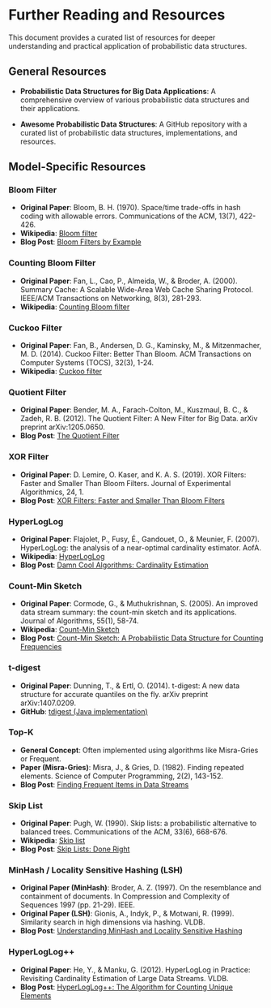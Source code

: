 # Further Reading and Resources

This document provides a curated list of resources for deeper understanding and practical application of probabilistic data structures.

## General Resources

*   **Probabilistic Data Structures for Big Data Applications**: A comprehensive overview of various probabilistic data structures and their applications.

*   **Awesome Probabilistic Data Structures**: A GitHub repository with a curated list of probabilistic data structures, implementations, and resources.

## Model-Specific Resources

### Bloom Filter

*   **Original Paper**: Bloom, B. H. (1970). Space/time trade-offs in hash coding with allowable errors. Communications of the ACM, 13(7), 422-426.
*   **Wikipedia**: [Bloom filter](https://en.wikipedia.org/wiki/Bloom_filter)
*   **Blog Post**: [Bloom Filters by Example](https://llimllib.github.io/bloomfilter-tutorial/)

### Counting Bloom Filter

*   **Original Paper**: Fan, L., Cao, P., Almeida, W., & Broder, A. (2000). Summary Cache: A Scalable Wide-Area Web Cache Sharing Protocol. IEEE/ACM Transactions on Networking, 8(3), 281-293.
*   **Wikipedia**: [Counting Bloom filter](https://en.wikipedia.org/wiki/Counting_Bloom_filter)

### Cuckoo Filter

*   **Original Paper**: Fan, B., Andersen, D. G., Kaminsky, M., & Mitzenmacher, M. D. (2014). Cuckoo Filter: Better Than Bloom. ACM Transactions on Computer Systems (TOCS), 32(3), 1-24.
*   **Wikipedia**: [Cuckoo filter](https://en.wikipedia.org/wiki/Cuckoo_filter)

### Quotient Filter

*   **Original Paper**: Bender, M. A., Farach-Colton, M., Kuszmaul, B. C., & Zadeh, R. B. (2012). The Quotient Filter: A New Filter for Big Data. arXiv preprint arXiv:1205.0650.
*   **Blog Post**: [The Quotient Filter](https://www.cs.cmu.edu/~dga/papers/qf_blog.html)

### XOR Filter

*   **Original Paper**: D. Lemire, O. Kaser, and K. A. S. (2019). XOR Filters: Faster and Smaller Than Bloom Filters. Journal of Experimental Algorithmics, 24, 1.
*   **Blog Post**: [XOR Filters: Faster and Smaller Than Bloom Filters](https://lemire.me/blog/2019/03/19/xor-filters-faster-and-smaller-than-bloom-filters/)

### HyperLogLog

*   **Original Paper**: Flajolet, P., Fusy, É., Gandouet, O., & Meunier, F. (2007). HyperLogLog: the analysis of a near-optimal cardinality estimator. AofA.
*   **Wikipedia**: [HyperLogLog](https://en.wikipedia.org/wiki/HyperLogLog)
*   **Blog Post**: [Damn Cool Algorithms: Cardinality Estimation](https://highlyscalable.wordpress.com/2012/05/01/damn-cool-algorithms-cardinality-estimation/)

### Count-Min Sketch

*   **Original Paper**: Cormode, G., & Muthukrishnan, S. (2005). An improved data stream summary: the count-min sketch and its applications. Journal of Algorithms, 55(1), 58-74.
*   **Wikipedia**: [Count-Min Sketch](https://en.wikipedia.org/wiki/Count-Min_sketch)
*   **Blog Post**: [Count-Min Sketch: A Probabilistic Data Structure for Counting Frequencies](https://www.geeksforgeeks.org/count-min-sketch-a-probabilistic-data-structure-for-counting-frequencies/)

### t-digest

*   **Original Paper**: Dunning, T., & Ertl, O. (2014). t-digest: A new data structure for accurate quantiles on the fly. arXiv preprint arXiv:1407.0209.
*   **GitHub**: [tdigest (Java implementation)](https://github.com/tdunning/t-digest)

### Top-K

*   **General Concept**: Often implemented using algorithms like Misra-Gries or Frequent.
*   **Paper (Misra-Gries)**: Misra, J., & Gries, D. (1982). Finding repeated elements. Science of Computer Programming, 2(2), 143-152.
*   **Blog Post**: [Finding Frequent Items in Data Streams](https://www.cs.princeton.edu/courses/archive/fall12/cos521/lectures/07-frequent-items.pdf)

### Skip List

*   **Original Paper**: Pugh, W. (1990). Skip lists: a probabilistic alternative to balanced trees. Communications of the ACM, 33(6), 668-676.
*   **Wikipedia**: [Skip list](https://en.wikipedia.org/wiki/Skip_list)
*   **Blog Post**: [Skip Lists: Done Right](https://attractivechaos.wordpress.com/2013/05/20/skip-lists-done-right/)

### MinHash / Locality Sensitive Hashing (LSH)

*   **Original Paper (MinHash)**: Broder, A. Z. (1997). On the resemblance and containment of documents. In Compression and Complexity of Sequences 1997 (pp. 21-29). IEEE.
*   **Original Paper (LSH)**: Gionis, A., Indyk, P., & Motwani, R. (1999). Similarity search in high dimensions via hashing. VLDB.
*   **Blog Post**: [Understanding MinHash and Locality Sensitive Hashing](https://towardsdatascience.com/understanding-minhash-and-locality-sensitive-hashing-lsh-f62f62f62f62)

### HyperLogLog++

*   **Original Paper**: He, Y., & Manku, G. (2012). HyperLogLog in Practice: Revisiting Cardinality Estimation of Large Data Streams. VLDB.
*   **Blog Post**: [HyperLogLog++: The Algorithm for Counting Unique Elements](https://engineering.fb.com/2018/12/13/data-infrastructure/hyperloglog/)